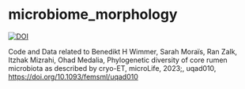 # microbiome_morphology
[![DOI](https://zenodo.org/badge/DOI/10.5281/zenodo.7781887.svg)](https://doi.org/10.5281/zenodo.7781887)


Code and Data related to Benedikt H Wimmer, Sarah Moraïs, Ran Zalk, Itzhak Mizrahi, Ohad Medalia, Phylogenetic diversity of core rumen microbiota as described by cryo-ET, microLife, 2023;, uqad010, https://doi.org/10.1093/femsml/uqad010 
